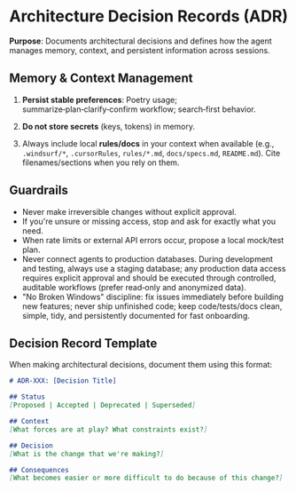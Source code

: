 # Architecture Decision Records (ADR)

**Purpose**: Documents architectural decisions and defines how the agent manages memory, context, and persistent information across sessions.

## Memory & Context Management

1. **Persist stable preferences**: Poetry usage; summarize‑plan‑clarify‑confirm workflow; search‑first behavior.

2. **Do not store secrets** (keys, tokens) in memory.

3. Always include local **rules/docs** in your context when available (e.g., `.windsurf/*`, `.cursorRules`, `rules/*.md`, `docs/specs.md`, `README.md`). Cite filenames/sections when you rely on them.

## Guardrails

- Never make irreversible changes without explicit approval.
- If you're unsure or missing access, stop and ask for exactly what you need.
- When rate limits or external API errors occur, propose a local mock/test plan.
- Never connect agents to production databases. During development and testing, always use a staging database; any production data access requires explicit approval and should be executed through controlled, auditable workflows (prefer read‑only and anonymized data).
- "No Broken Windows" discipline: fix issues immediately before building new features; never ship unfinished code; keep code/tests/docs clean, simple, tidy, and persistently documented for fast onboarding.

## Decision Record Template

When making architectural decisions, document them using this format:

```markdown
# ADR-XXX: [Decision Title]

## Status
[Proposed | Accepted | Deprecated | Superseded]

## Context
[What forces are at play? What constraints exist?]

## Decision
[What is the change that we're making?]

## Consequences
[What becomes easier or more difficult to do because of this change?]
```
